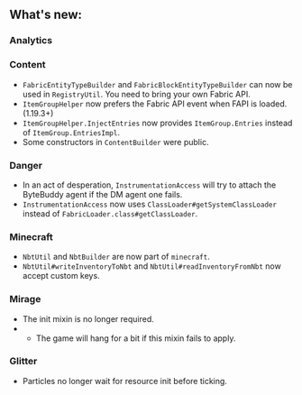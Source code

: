 ## What's new:

### Analytics


### Content

* `FabricEntityTypeBuilder` and `FabricBlockEntityTypeBuilder` can now be used in `RegistryUtil`. You need to bring your own Fabric API.
* `ItemGroupHelper` now prefers the Fabric API event when FAPI is loaded. (1.19.3+)
* `ItemGroupHelper.InjectEntries` now provides `ItemGroup.Entries` instead of `ItemGroup.EntriesImpl`.
* Some constructors in `ContentBuilder` were public.

### Danger

* In an act of desperation, `InstrumentationAccess` will try to attach the ByteBuddy agent if the DM agent one fails.
* `InstrumentationAccess` now uses `ClassLoader#getSystemClassLoader` instead of `FabricLoader.class#getClassLoader`.

### Minecraft

* `NbtUtil` and `NbtBuilder` are now part of `minecraft`.
* `NbtUtil#writeInventoryToNbt` and `NbtUtil#readInventoryFromNbt` now accept custom keys.

### Mirage

* The init mixin is no longer required.
* * The game will hang for a bit if this mixin fails to apply.

### Glitter

* Particles no longer wait for resource init before ticking.

